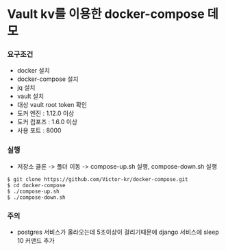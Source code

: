 # Vault kv를 이용한 docker-compose 데모

### 요구조건
- docker 설치
- docker-compose 설치
- jq 설치
- vault 설치
- 대상 vault root token 확인
- 도커 엔진 : 1.12.0 이상
- 도커 컴포즈 : 1.6.0 이상
- 사용 포트 : 8000

### 실행

- 저장소 클론 -> 폴더 이동 -> compose-up.sh 실행, compose-down.sh 실행

```
$ git clone https://github.com/Victor-kr/docker-compose.git
$ cd docker-compose
$ ./compose-up.sh
$ ./compose-down.sh
```


### 주의
- postgres 서비스가 올라오는데 5초이상이 걸리기때문에 django 서비스에 sleep 10 커맨드 추가
